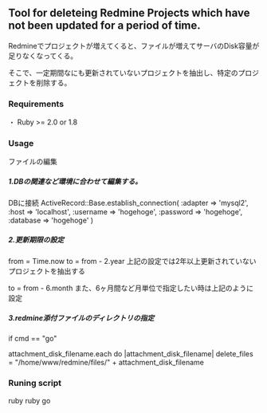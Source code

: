 ## Tool for deleteing Redmine Projects which have not been updated for a period of time.

Redmineでプロジェクトが増えてくると、ファイルが増えてサーバのDisk容量が足りなくなってくる。

そこで、一定期間なにも更新されていないプロジェクトを抽出し、特定のプロジェクトを削除する。


### Requirements
・ Ruby >= 2.0 or 1.8

### Usage
ファイルの編集
##### 1.DBの関連など環境に合わせて編集する。
DBに接続
ActiveRecord::Base.establish_connection(
            :adapter  => 'mysql2',
            :host     => 'localhost',
            :username => 'hogehoge',
            :password => 'hogehoge',
            :database => 'hogehoge'
)


##### 2.更新期限の設定
from = Time.now
to   = from - 2.year
上記の設定では2年以上更新されていないプロジェクトを抽出する

to   = from - 6.month
また、6ヶ月間など月単位で指定したい時は上記のように設定

##### 3.redmine添付ファイルのディレクトリの指定

if cmd == "go"

  attachment_disk_filename.each do |attachment_disk_filename|
    delete_files = "/home/www/redmine/files/" + attachment_disk_filename   

### Runing script


ruby 
ruby go
  



